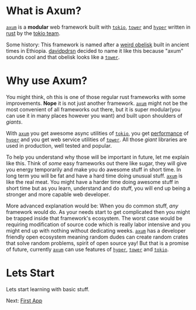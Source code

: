 # What is Axum?

[`axum`] is a **modular** web framework built with [`tokio`], [`tower`] and [`hyper`] written in [rust] by the [tokio team].

Some history: This framework is named after a [weird obelisk](https://en.wikipedia.org/wiki/Obelisk_of_Axum) built in ancient times in Ethiopia. [davidpdrsn] decided to name it like this because "axum" sounds cool and that obelisk looks like a [`tower`].

# Why use Axum?

You might think, oh this is one of those regular rust frameworks with some improvements. **Nope** it is not just another framework. [`axum`] might not be the most convenient of all frameworks out there, but it is super modular(you can use it in many places however you want) and built upon shoulders of *giants*.

With [`axum`] you get awesome async utilities of [`tokio`], you get [performance](https://github.com/programatik29/rust-web-benchmarks) of [`hyper`] and you get web service utilities of [`tower`]. All those *giant* libraries are used in production, well tested and popular.

To help you understand why those will be important in future, let me explain like this. Think of *some* easy frameworks out there like sugar, they will give you energy temporarily and make you do awesome stuff in short time. In long term you will be fat and have a hard time doing unusual stuff. [`axum`] is like the real meat. You might have a harder time doing awesome stuff in short time but as you learn, understand and do stuff, you will end up being a stronger and more capable web developer. 

More advanced explanation would be:
When you do common stuff, *any* framework would do. As your needs start to get complicated then you might be trapped inside that framework's ecosystem. The worst case would be requiring modification of source code which is really labor intensive and you might end up with nothing without dedicating weeks. [`axum`] has a developer friendly open ecosystem meaning random dudes can create random crates that solve random problems, spirit of open source yay! But that is a promise of future, currently [`axum`] can use features of [`hyper`], [`tower`] and [`tokio`].

# Lets Start

Lets start learning with basic stuff.

Next: [First App](../first-app-02)

[`axum`]: https://github.com/tokio-rs/axum
[`tokio`]: https://github.com/tokio-rs/tokio
[`tower`]: https://github.com/tower-rs/tower
[`hyper`]: https://github.com/hyperium/hyper
[rust]: https://www.rust-lang.org/
[tokio team]: https://github.com/tokio-rs
[davidpdrsn]: https://github.com/davidpdrsn
